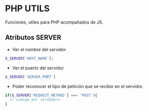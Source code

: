 # PHP UTILS
Funciones, utiles para PHP acompañados de JS.

## Atributos SERVER
* Ver el nombre del servidor 
```php
$_SERVER['HOST_NAME'];
```
* Ver el puerto del servidor
```php
$_SERVER['SERVER_PORT']
```
* Poder reconocer el tipo de petición que se recibio en el servidor.
```php
if($_SERVER['REQUEST_METHOD'] === 'POST'){
  // codigo por verdadero
}
```

